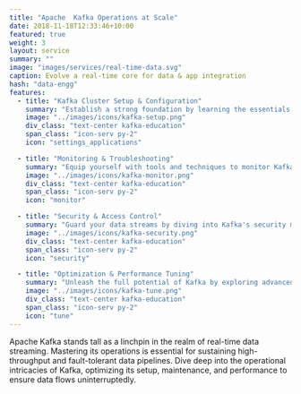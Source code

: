 ```yaml
---
title: "Apache  Kafka Operations at Scale"
date: 2018-11-18T12:33:46+10:00
featured: true
weight: 3
layout: service
summary: ""
image: "images/services/real-time-data.svg"
caption: Evolve a real-time core for data & app integration
hash: "data-engg"
features:
  - title: "Kafka Cluster Setup & Configuration"
    summary: "Establish a strong foundation by learning the essentials of setting up and configuring a Kafka cluster tailored to your needs."
    image: "../images/icons/kafka-setup.png"
    div_class: "text-center kafka-education"
    span_class: "icon-serv py-2"
    icon: "settings_applications"

  - title: "Monitoring & Troubleshooting"
    summary: "Equip yourself with tools and techniques to monitor Kafka's health, performance, and delve into troubleshooting common challenges."
    image: "../images/icons/kafka-monitor.png"
    div_class: "text-center kafka-education"
    span_class: "icon-serv py-2"
    icon: "monitor"

  - title: "Security & Access Control"
    summary: "Guard your data streams by diving into Kafka's security mechanisms, from encryption to access controls, ensuring data integrity and confidentiality."
    image: "../images/icons/kafka-security.png"
    div_class: "text-center kafka-education"
    span_class: "icon-serv py-2"
    icon: "security"

  - title: "Optimization & Performance Tuning"
    summary: "Unleash the full potential of Kafka by exploring advanced optimization techniques, ensuring your streams operate at peak performance."
    image: "../images/icons/kafka-tune.png"
    div_class: "text-center kafka-education"
    span_class: "icon-serv py-2"
    icon: "tune"
---
```


Apache Kafka stands tall as a linchpin in the realm of real-time data streaming. Mastering its operations is essential for sustaining high-throughput and fault-tolerant data pipelines. Dive deep into the operational intricacies of Kafka, optimizing its setup, maintenance, and performance to ensure data flows uninterruptedly.
